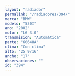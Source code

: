 ```yaml
---
layout: "radiador"
permalink: "/radiadores/394/"
marca: "BMW"
modelo: "530I"
ano: "2002"
motor: "L6 3.0"
transmision: "Automática"
parte: "60648A"
clima: "Con clima"
alto: "25 9/16"
ancho: "17"
observaciones: ""
id: "394"
---
```


